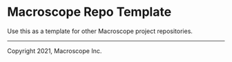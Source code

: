 # Macroscope Repo Template

Use this as a template for other Macroscope project repositories.

---

Copyright 2021, Macroscope Inc.
